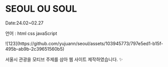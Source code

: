 <h1>SEOUL OU SOUL </h1>
<p>Date:24.02~02.27</p>
<p>언어 : html css javaScript</p>
![123](https://github.com/yujuann/seoul/assets/103945773/797e5ed1-b15f-495b-ab9b-2c39651560b5)

서울시 관광을 모티브 주제를 삼아 웹 사이트 제작하였습니다.  ✨
